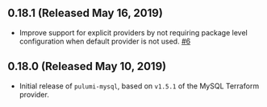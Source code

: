 ## 0.18.1 (Released May 16, 2019)

* Improve support for explicit providers by not requiring package level configuration when default provider is not used. [#6](https://github.com/pulumi/pulumi-mysql/pull/6)

## 0.18.0 (Released May 10, 2019)

* Initial release of `pulumi-mysql`, based on `v1.5.1` of the MySQL Terraform provider.

